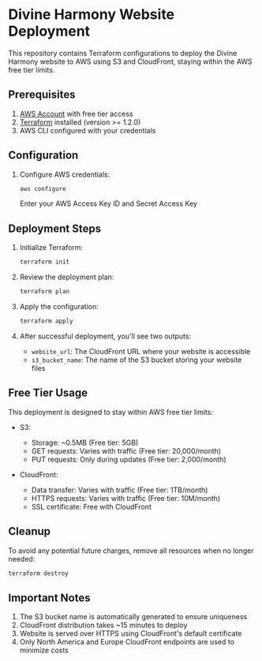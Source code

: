 # Divine Harmony Website Deployment

This repository contains Terraform configurations to deploy the Divine Harmony website to AWS using S3 and CloudFront, staying within the AWS free tier limits.

## Prerequisites

1. [AWS Account](https://aws.amazon.com) with free tier access
2. [Terraform](https://www.terraform.io/downloads.html) installed (version >= 1.2.0)
3. AWS CLI configured with your credentials

## Configuration

1. Configure AWS credentials:
   ```bash
   aws configure
   ```
   Enter your AWS Access Key ID and Secret Access Key

## Deployment Steps

1. Initialize Terraform:
   ```bash
   terraform init
   ```

2. Review the deployment plan:
   ```bash
   terraform plan
   ```

3. Apply the configuration:
   ```bash
   terraform apply
   ```

4. After successful deployment, you'll see two outputs:
   - `website_url`: The CloudFront URL where your website is accessible
   - `s3_bucket_name`: The name of the S3 bucket storing your website files

## Free Tier Usage

This deployment is designed to stay within AWS free tier limits:

- S3:
  - Storage: ~0.5MB (Free tier: 5GB)
  - GET requests: Varies with traffic (Free tier: 20,000/month)
  - PUT requests: Only during updates (Free tier: 2,000/month)

- CloudFront:
  - Data transfer: Varies with traffic (Free tier: 1TB/month)
  - HTTPS requests: Varies with traffic (Free tier: 10M/month)
  - SSL certificate: Free with CloudFront

## Cleanup

To avoid any potential future charges, remove all resources when no longer needed:

```bash
terraform destroy
```

## Important Notes

1. The S3 bucket name is automatically generated to ensure uniqueness
2. CloudFront distribution takes ~15 minutes to deploy
3. Website is served over HTTPS using CloudFront's default certificate
4. Only North America and Europe CloudFront endpoints are used to minimize costs 